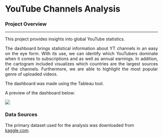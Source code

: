 # YouTube Channels Analysis

### Project Overview
---
This project provides insights into global YouTube statistics.
<p align="justify"> The dashboard brings statistical information about YT channels in an easy on the eye form. With its use, we can identify which YouTubers dominate when it comes to subscriptions and as well as annual earnings. In addition, the cartogram included visualizes which countries are the largest sources of the channels. Furthermore, we are able to highlight the most popular genre of uploaded videos.</p>
The dashboard was made using the Tableau tool.<br />

A preview of the dashboard below:

<img src="youtube_tableau/YT.png">

### Data Sources

The primary dataset used for the analysis was downloaded from [kaggle.com](https://www.kaggle.com/datasets/nelgiriyewithana/global-youtube-statistics-2023/data).

